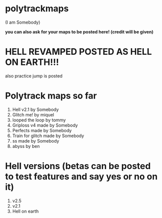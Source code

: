 # polytrackmaps
(I am Somebody)

**you can also ask for your maps to be posted here! (credit will be given)**

# **HELL REVAMPED POSTED AS HELL ON EARTH!!!**
also practice jump is posted
# Polytrack maps so far
1.  Hell v2.1 by Somebody
2.  Glitch me! by miquel
3.  looped the loop by tommy
4.  Griploss v4 made by Somebody
5.  Perfects made by Somebody
6.  Train for glitch made by Somebody
7.  ss made by Somebody
8.  abyss by ben


# Hell versions (betas can be posted to test features and say yes or no on it)
1. v2.5
2. v2.1
3. Hell on earth
